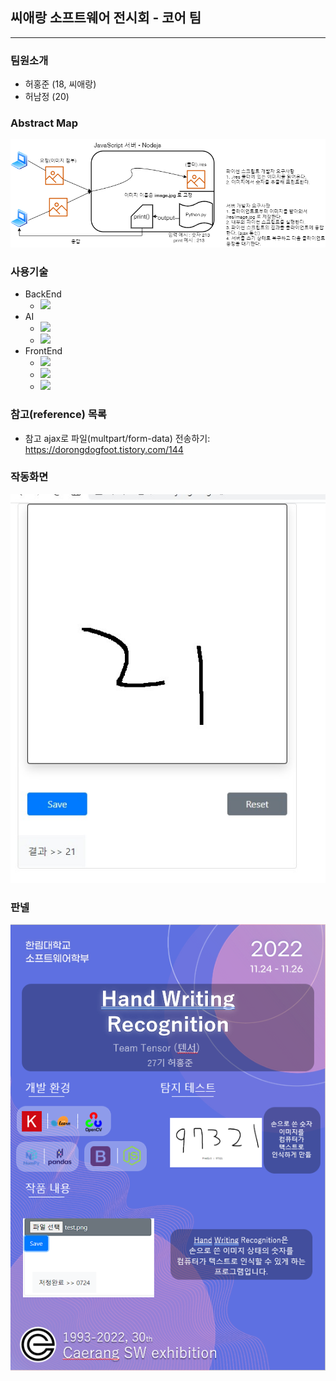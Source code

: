 
## 씨애랑 소프트웨어 전시회 - 코어 팀
<hr>

### 팀원소개
- 허홍준 (18, 씨애랑)
- 허남정 (20)

### Abstract Map
![구상도](./프로젝트문서/설계도.drawio.png)

### 사용기술
- BackEnd
    - <a href="https://nodejs.org/en/" target="_blank"><img src="https://img.shields.io/badge/Node.js-3776AB?style=flat-square&logo=Node.js&logoColor=FFFFFF&color=#339933"/></a>
- AI
  - <a href="https://keras.io/ko/" target="_blank"><img src="https://img.shields.io/badge/keras-007396?style=flat-square&logo=keras&logoColor=white&color=red"/></a>
  - <a href="https://www.python.org/" target="_blank"><img src="https://img.shields.io/badge/Python-3776AB?style=flat-square&logo=Python&logoColor=FFFFFF"/></a>
- FrontEnd
  - <img src="https://img.shields.io/badge/HTML5-3776AB?style=flat-square&logo=HTML5&logoColor=FFFFFF&color=red"/></a>
  - <img src="https://img.shields.io/badge/CSS-3776AB?style=flat-square&logo=CSS3&logoColor=FFFFFF&color=blue"/></a>
  - <img src="https://img.shields.io/badge/bootstrap-3776AB?style=flat-square&logo=bootstrap&logoColor=FFFFFF&color=purple"/></a>
### 참고(reference) 목록
- 참고 ajax로 파일(multpart/form-data) 전송하기: https://dorongdogfoot.tistory.com/144

### 작동화면
![작동화면](./프로젝트문서/작동화면.jpg)

### 판넬
![판넬](panel.PNG)